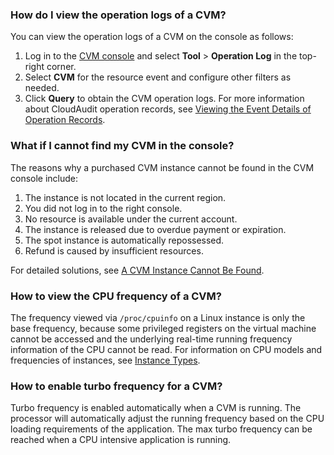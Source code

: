 
[](id:Q1)
### How do I view the operation logs of a CVM?
You can view the operation logs of a CVM on the console as follows:
1. Log in to the [CVM console](https://console.intl.cloud.tencent.com/cvm/instance/index?rid=4) and select **Tool** > **Operation Log** in the top-right corner.
2. Select **CVM** for the resource event and configure other filters as needed.
3. Click **Query** to obtain the CVM operation logs.
For more information about CloudAudit operation records, see [Viewing the Event Details of Operation Records](https://intl.cloud.tencent.com/document/product/1021/40499).


[](id:Q2)
### What if I cannot find my CVM in the console?
The reasons why a purchased CVM instance cannot be found in the CVM console include:
1. The instance is not located in the current region.
2. You did not log in to the right console.
3. No resource is available under the current account.
4. The instance is released due to overdue payment or expiration.
5. The spot instance is automatically repossessed.
6. Refund is caused by insufficient resources.

For detailed solutions, see [A CVM Instance Cannot Be Found](https://www.tencentcloud.com/document/product/213/51460).


[](id:Q3)
### How to view the CPU frequency of a CVM?
The frequency viewed via `/proc/cpuinfo` on a Linux instance is only the base frequency, because some privileged registers on the virtual machine cannot be accessed and the underlying real-time running frequency information of the CPU cannot be read. For information on CPU models and frequencies of instances, see [Instance Types](https://intl.cloud.tencent.com/document/product/213/11518).


[](id:Q4)
### How to enable turbo frequency for a CVM?
Turbo frequency is enabled automatically when a CVM is running. The processor will automatically adjust the running frequency based on the CPU loading requirements of the application. The max turbo frequency can be reached when a CPU intensive application is running.







